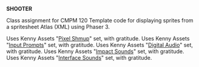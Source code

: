 **SHOOTER**

Class assignment for CMPM 120
Template code for displaying sprites from a spritesheet Atlas (XML) using Phaser 3.

Uses Kenny Assets "[Pixel Shmup](https://kenney.nl/assets/pixel-shmup)" set, with gratitude.
Uses Kenny Assets "[Input Prompts](https://kenney.nl/assets/input-prompts)" set, with gratitude.
Uses Kenny Assets "[Digital Audio](https://kenney.nl/assets/digital-audio)" set, with gratitude.
Uses Kenny Assets "[Impact Sounds](https://kenney.nl/assets/impact-sounds)" set, with gratitude.
Uses Kenny Assets "[Interface Sounds](https://kenney.nl/assets/interface-sounds)" set, with gratitude.




